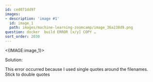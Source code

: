 ```yaml
---
id: ced071dd97
images:
- description: 'image #1'
  id: image_1
  path: images/machine-learning-zoomcamp/image_36a238d9.png
question: docker  build ERROR [x/y] COPY …
sort_order: 2030
---
```


<{IMAGE:image_1}>

Solution:

This error occurred because I used single quotes around the filenames. Stick to double quotes

